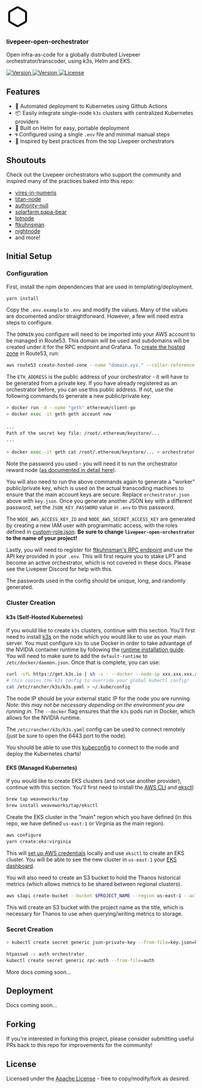 <p>
  <picture>
    <source media="(prefers-color-scheme: dark)" srcset="https://raw.githubusercontent.com/0xcadams/livepeer-open-orchestrator/main/.github/logo-dark.svg">
    <img alt="livepeer-open-orchestrator logo" src="https://raw.githubusercontent.com/0xcadams/livepeer-open-orchestrator/main/.github/logo-light.svg" width="auto" height="60">
  </picture>
</p>

<h3>livepeer-open-orchestrator</h3>

Open infra-as-code for a globally distributed Livepeer orchestrator/transcoder, using k3s, Helm and EKS.

<p>
  <a href="https://explorer.livepeer.org/accounts/0xfc9122f12b23d89a33f7e073072b9bf60aab3fa4/orchestrating">
    <img src="https://img.shields.io/static/v1?label=livepeer&message=open-orchestrator.eth&colorA=21262d&colorB=161b22&style=flat" alt="Version">
  </a>
  <a href="https://github.com/0xcadams/livepeer-open-orchestrator/releases">
    <img src="https://img.shields.io/github/v/release/0xcadams/livepeer-open-orchestrator?display_name=tag&colorA=21262d&colorB=161b22&style=flat" alt="Version">
  </a>
  <a href="/LICENSE">
    <img src="https://img.shields.io/github/license/0xcadams/livepeer-open-orchestrator?colorA=21262d&colorB=161b22&style=flat" alt="License">
  </a>
</p>

## Features

- 🚀 Automated deployment to Kubernetes using Github Actions
- 📦 Easily integrate single-node `k3s` clusters with centralized Kubernetes providers
- 👟 Built on Helm for easy, portable deployment
- 🌀 Configured using a single `.env` file and minimal manual steps
- 🦄 Inspired by best practices from the top Livepeer orchestrators

## Shoutouts

Check out the Livepeer orchestrators who support the community and inspired many of the practices baked into this repo:

- [vires-in-numeris](https://explorer.livepeer.org/accounts/0x525419ff5707190389bfb5c87c375d710f5fcb0e/orchestrating)
- [titan-node](https://explorer.livepeer.org/accounts/0xbe8770603daf200b1fa136ad354ba854928e602b/orchestrating)
- [authority-null](https://explorer.livepeer.org/accounts/0x9d61ae5875e89036fbf6059f3116d01a22ace3c8/orchestrating)
- [solarfarm.papa-bear](https://explorer.livepeer.org/accounts/0x10742714f33f3d804e3fa489618b5c3ca12a6df7/orchestrating)
- [lptnode](https://explorer.livepeer.org/accounts/0x11b04d9a305abe978aeaddc67d9d09aaa4996090/orchestrating)
- [ftkuhnsman](https://explorer.livepeer.org/accounts/0x4a43b1d7e6227c8b0512e413f406555647ff7bdb/orchestrating)
- [nightnode](https://explorer.livepeer.org/accounts/0x47a907a0bd1627d71cd14430a721d1550d6d6f58/orchestrating)
- and more!

## Initial Setup

### Configuration

First, install the npm dependencies that are used in templating/deployment.

```bash
yarn install
```

Copy the `.env.example` to `.env` and modify the values. Many of the values are documented and/or straightforward. However, a few will need extra steps to configure.

The `DOMAIN` you configure will need to be imported into your AWS account to be managed in Route53. This domain will be used and subdomains will be created under it for the RPC endpoint and Grafana. To [create the hosted zone](https://github.com/kubernetes-sigs/external-dns/blob/master/docs/tutorials/aws.md) in Route53, run:

```bash
aws route53 create-hosted-zone --name "domain.xyz." --caller-reference "external-dns-$(date +%s)"
```

The `ETH_ADDRESS` is the public address of your orchestrator - it will have to be generated from a private key. If you have already registered as an orchestrator before, you can use this public address. If not, use the following commands to generate a new public/private key:

```bash
> docker run -d --name "geth" ethereum/client-go
> docker exec -it geth geth account new

...
Path of the secret key file: /root/.ethereum/keystore/...
...

> docker exec -it geth cat /root/.ethereum/keystore/... > orchestrator.json
```

Note the password you used - you will need it to run the orchestrator reward node ([as documented in detail here](https://forum.livepeer.org/t/guide-the-most-secure-way-to-run-an-orchestrator-as-of-june-2022/1840)).

You will also need to run the above commands again to generate a "worker" public/private key, which is used on the actual transcoding machines to ensure that the main account keys are secure. Replace `orchestrator.json` above with `key.json`. Once you generate another JSON key with a different password, set the `JSON_KEY_PASSWORD` value in `.env` to this password.

The `NODE_AWS_ACCESS_KEY_ID` and `NODE_AWS_SECRET_ACCESS_KEY` are generated by creating a new IAM user with programmatic access, with the roles defined in [custom-role.json](custom-role.json). **Be sure to change `livepeer-open-orchestrator` to the name of your project!**

Lastly, you will need to register for [ftkuhnsman's RPC endpoint](https://livepeer.ftkuhnsman.com/accounts/login/?next=/accounts/profile/) and use the API key provided in your `.env`. This will first require you to stake LPT and become an active orchestrator, which is not covered in these docs. Please see the Livepeer Discord for help with this.

The passwords used in the config should be unique, long, and randomly generated.

### Cluster Creation

#### k3s (Self-Hosted Kubernetes)

If you would like to create `k3s` clusters, continue with this section. You'll first need to install [k3s](https://rancher.com/docs/k3s/latest/en/quick-start/) on the node which you would like to use as your main server. You must configure `k3s` to use Docker in order to take advantage of the NVIDIA container runtime by following the [runtime installation guide](https://github.com/NVIDIA/nvidia-container-runtime#installation). You will need to make sure to add the `default-runtime` to `/etc/docker/daemon.json`. Once that is complete, you can use:

```bash
curl -sfL https://get.k3s.io | sh -s - --docker --node-ip xxx.xxx.xxx.xxx
# this copies the k3s config to override your global kubectl config!
cat /etc/rancher/k3s/k3s.yaml > ~/.kube/config
```

The node IP should be your external static IP for the node you are running. _Note: this may not be necessary depending on the environment you are running in._ The `--docker` flag ensures that the `k3s` pods run in Docker, which allows for the NVIDIA runtime.

The `/etc/rancher/k3s/k3s.yaml` config can be used to connect remotely (just be sure to open the 6443 port to the node).

You should be able to use this [kubeconfig](https://kubernetes.io/docs/tasks/access-application-cluster/configure-access-multiple-clusters/) to connect to the node and deploy the Kubernetes charts!

#### EKS (Managed Kubernetes)

If you would like to create EKS clusters (and not use another provider), continue with this section. You'll first need to install the [AWS CLI](https://docs.aws.amazon.com/cli/latest/userguide/getting-started-install.html) and [eksctl](https://eksctl.io/introduction/):

```bash
brew tap weaveworks/tap
brew install weaveworks/tap/eksctl
```

Create the EKS cluster in the "main" region which you have defined (in this repo, we have defined `us-east-1` or Virginia as the main region).

```bash
aws configure
yarn create:eks:virginia
```

This will [set up AWS credentials](https://docs.aws.amazon.com/cli/latest/userguide/cli-configure-quickstart.html) locally and use `eksctl` to create an EKS cluster. You will be able to see the new cluster in `us-east-1` your [EKS dashboard](https://us-east-1.console.aws.amazon.com/eks/home?region=us-east-1#/clusters).

You will also need to create an S3 bucket to hold the Thanos historical metrics (which allows metrics to be shared between regional clusters).

```bash
aws s3api create-bucket --bucket $PROJECT_NAME --region us-east-1 --acl private
```

This will create an S3 bucket with the project name as the title, which is necessary for Thanos to use when querying/writing metrics to storage.

### Secret Creation

```bash
> kubectl create secret generic json-private-key --from-file=key.json=key.json
```

```bash
htpasswd -c auth orchestrator
kubectl create secret generic rpc-auth --from-file=auth
```

More docs coming soon...

## Deployment

Docs coming soon...

## Forking

If you're interested in forking this project, please consider submitting useful PRs back to this repo for improvements for the community!

## License

Licensed under the [Apache License](/LICENSE) - free to copy/modify/fork as desired.
